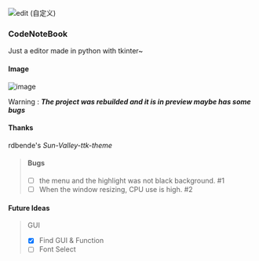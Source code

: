 ![edit (自定义)](https://user-images.githubusercontent.com/71159641/206813801-48203ac4-c8e6-44c7-88da-6be0e138c130.png) 
### CodeNoteBook
Just a editor made in python with tkinter~ 

#### Image
![image](https://user-images.githubusercontent.com/71159641/202835287-c0b05a34-3b1e-4ec0-b7f9-3e7fc1ca00fb.png)

Warning : **_The project was rebuilded and it is in preview maybe has some bugs_**

#### Thanks
rdbende's *Sun-Valley-ttk-theme*

> #### Bugs
> - [ ] the menu and the highlight was not black background. #1
> - [ ] When the window resizing, CPU use is high. #2

#### Future Ideas
> GUI
> - [x] Find GUI & Function 
> - [ ] Font Select 

